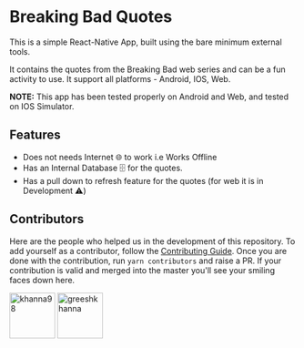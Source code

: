 # Breaking Bad Quotes

This is a simple React-Native App, built using the bare minimum external tools.

It contains the quotes from the Breaking Bad web series and can be a fun activity to use. It support all platforms - Android, IOS, Web.

**NOTE:** This app has been tested properly on Android and Web, and tested on IOS Simulator.

## Features

- Does not needs Internet 🌐 to work i.e Works Offline
- Has an Internal Database 🗄 for the quotes.
- Has a pull down to refresh feature for the quotes (for web it is in Development ⚠️)

## Contributors

Here are the people who helped us in the development of this repository. To add yourself as a contributor, follow the [Contributing Guide](./CONTRIBUTING.MD). Once you are done with the contribution, run `yarn contributors` and raise a PR. If your contribution is valid and merged into the master you'll see your smiling faces down here.

[//]: contributor-faces
<a href="https://github.com/khanna98"><img src="https://avatars.githubusercontent.com/u/29047276?v=4" title="khanna98" width="80" height="80"></a>
<a href="https://github.com/greeshkhanna"><img src="https://avatars.githubusercontent.com/u/44497879?v=4" title="greeshkhanna" width="80" height="80"></a>

[//]: contributor-faces
